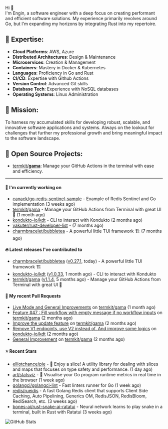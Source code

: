 Hi 👋\
I'm Engin, a software engineer with a deep focus on creating performant and efficient software solutions. My experience primarily revolves around Go, but I'm expanding my horizons by integrating Rust into my repertoire.

## 📌 Expertise:

- **Cloud Platforms**: AWS, Azure
- **Distributed Architectures**: Design & Maintenance
- **Microservices**: Creation & Management
- **Containers**: Mastery in Docker & Kubernetes
- **Languages**: Proficiency in Go and Rust
- **CI/CD**: Expertise with Github Actions
- **Version Control**: Advanced Git skills
- **Database Tech**: Experience with NoSQL databases
- **Operating Systems**: Linux Administration

## 🎯 Mission:

To harness my accumulated skills for developing robust, scalable, and innovative software applications and systems. Always on the lookout for challenges that further my professional growth and bring meaningful impact to the software landscape.

## 🧪 Open Source Projects:

- [termkit/**gama**](https://github.com/termkit/gama): Manage your GitHub Actions in the terminal with ease and efficiency.

---

#### 🚧 I'm currently working on

- [canack/go-redis-sentinel-sample](https://github.com/canack/go-redis-sentinel-sample) - Example of Redis Sentinel and Go implementation (3 weeks ago)
- [termkit/gama](https://github.com/termkit/gama) - Manage your GitHub Actions from Terminal with great UI 🧪 (1 month ago)
- [kondukto-io/kdt](https://github.com/kondukto-io/kdt) - CLI to interact with Kondukto (2 months ago)
- [yakuter/rust-developer-list](https://github.com/yakuter/rust-developer-list) -  (7 months ago)
- [charmbracelet/bubbletea](https://github.com/charmbracelet/bubbletea) - A powerful little TUI framework 🏗 (7 months ago)

#### 🔥 Latest releases I've contributed to

- [charmbracelet/bubbletea](https://github.com/charmbracelet/bubbletea) ([v0.27.1](https://github.com/charmbracelet/bubbletea/releases/tag/v0.27.1), today) - A powerful little TUI framework 🏗
- [kondukto-io/kdt](https://github.com/kondukto-io/kdt) ([v1.0.33](https://github.com/kondukto-io/kdt/releases/tag/v1.0.33), 1 month ago) - CLI to interact with Kondukto
- [termkit/gama](https://github.com/termkit/gama) ([v1.1.4](https://github.com/termkit/gama/releases/tag/v1.1.4), 5 months ago) - Manage your GitHub Actions from Terminal with great UI 🧪

#### 🔀 My recent Pull Requests

- [Live Mode and General Improvements](https://github.com/termkit/gama/pull/65) on [termkit/gama](https://github.com/termkit/gama) (1 month ago)
- [Feature #47 : Fill workflow with empty message if no workflow inputs](https://github.com/termkit/gama/pull/62) on [termkit/gama](https://github.com/termkit/gama) (2 months ago)
- [Improve the update feature](https://github.com/termkit/gama/pull/61) on [termkit/gama](https://github.com/termkit/gama) (2 months ago)
- [Remove V1 endpoints, use V2 instead of. And improve some logics](https://github.com/kondukto-io/kdt/pull/101) on [kondukto-io/kdt](https://github.com/kondukto-io/kdt) (2 months ago)
- [General Improvement](https://github.com/termkit/gama/pull/57) on [termkit/gama](https://github.com/termkit/gama) (2 months ago)

#### ⭐ Recent Stars

- [elliotchance/pie](https://github.com/elliotchance/pie) - 🍕 Enjoy a slice! A utility library for dealing with slices and maps that focuses on type safety and performance. (1 day ago)
- [arl/statsviz](https://github.com/arl/statsviz) - 🚀 Visualise your Go program runtime metrics in real time in the browser (1 week ago)
- [golangci/golangci-lint](https://github.com/golangci/golangci-lint) - Fast linters runner for Go (1 week ago)
- [redis/rueidis](https://github.com/redis/rueidis) - A fast Golang Redis client that supports Client Side Caching, Auto Pipelining, Generics OM, RedisJSON, RedisBloom, RediSearch, etc. (3 weeks ago)
- [bones-ai/rust-snake-ai-ratatui](https://github.com/bones-ai/rust-snake-ai-ratatui) - Neural network learns to play snake in a terminal, built in Rust with Ratatui (3 weeks ago)

![GitHub Stats](http://github-profile-summary-cards.vercel.app/api/cards/profile-details?username=canack&theme=gotham)
